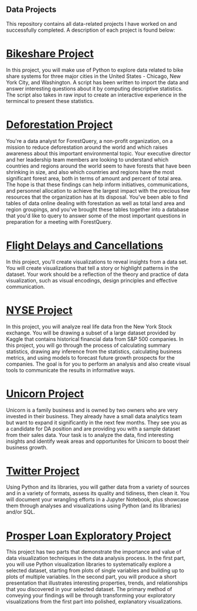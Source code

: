 ## Data Projects
This repository contains all data-related projects I have worked on and successfully completed. A description of each project is found below:

# [Bikeshare Project](https://github.com/Ithielwen/Data-Projects/tree/main/Bikeshare%20Project)
In this project, you will make use of Python to explore data related to bike share systems for three major cities in the United States - Chicago, New York City, and Washington. A script has been written to import the data and answer interesting questions about it by computing descriptive statistics. The script also takes in raw input to create an interactive experience in the termincal to present these statistics.

# [Deforestation Project](https://github.com/Ithielwen/Data-Projects/tree/main/Deforestation%20Project)
You're a data analyst for ForestQuery, a non-profit organization, on a mission to reduce deforestation around the world and which raises awareness about this important environmental topic. Your executive director and her leadership team members are looking to understand which countries and regions around the world seem to have forests that have been shrinking in size, and also which countries and regions have the most significant forest area, both in terms of amount and percent of total area. The hope is that these findings can help inform initiatives, communications, and personnel allocation to achieve the largest impact with the precious few resources that the organization has at its disposal. You've been able to find tables of data online dealing with forestation as well as total land area and region groupings, and you've brought these tables together into a database that you'd like to query to answer some of the most important questions in preparation for a meeting with ForestQuery.

# [Flight Delays and Cancellations](https://github.com/Ithielwen/Data-Projects/tree/main/Flight%20Delays%20and%20Cancellations)
In this project, you'll create visualizations to reveal insights from a data set. You will create visualizations that tell a story or highlight patterns in the dataset. Your work should be a reflection of the theory and practice of data visualization, such as visual encodings, design principles and effective communication.

# [NYSE Project](https://github.com/Ithielwen/Data-Projects/tree/main/NYSE%20Project)
In this project, you will analyze real life data fron the New York Stock exchange. You will be drawing a subset of a large dataset provided by Kaggle that contains historical financial data from S&P 500 companies. In this project, you will go through the process of calculating summary statistics, drawing any inference from the statistics, calculating business metrics, and using models to forecast future growth prospects for the companies. The goal is for you to perform an analysis and also create visual tools to communicate the results in informative ways.

# [Unicorn Project](https://github.com/Ithielwen/Data-Projects/tree/main/Unicorn%20Project)
Unicorn is a family business and is owned by two owners who are very invested in their business. They already have a small data analytics team but want to expand it significantly in the next few months. They see you as a candidate for DA position and are providing you with a sample dataset from their sales data. Your task is to analyze the data, find interesting insights and identify weak areas and opportunites for Unicorn to boost their business growth.

# [Twitter Project](https://github.com/Ithielwen/Data-Projects/tree/main/Twitter%20Project)
Using Python and its libraries, you will gather data from a variety of sources and in a variety of formats, assess its quality and tidiness, then clean it. You will document your wrangling efforts in a Jupyter Notebook, plus showcase them through analyses and visualizations using Python (and its libraries) and/or SQL.

# [Prosper Loan Exploratory Project](https://github.com/Ithielwen/Data-Projects/tree/main/Prosper%20Loan%20Exploratory%20Project)
This project has two parts that demonstrate the importance and value of data visualization techniques in the data analysis process. In the first part, you will use Python visualization libraries to systematically explore a selected dataset, starting from plots of single variables and building up to plots of multiple variables. In the second part, you will produce a short presentation that illustrates interesting properties, trends, and relationships that you discovered in your selected dataset. The primary method of conveying your findings will be through transforming your exploratory visualizations from the first part into polished, explanatory visualizations.
